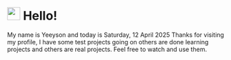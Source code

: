  <h1>
    <img src="https://emojis.slackmojis.com/emojis/images/1643510097/45343/hi.gif?1643510097" width="30"/> 
    Hello!
 </h1>
 <p>
    My name is Yeeyson and today is Saturday, 12 April 2025
    Thanks for visiting my profile, I have some test projects going on others are done learning projects and others are real projects.
    Feel free to watch and use them.
 </p>